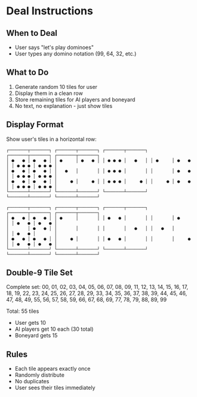 # Deal Instructions

## When to Deal
- User says "let's play dominoes"
- User types any domino notation (99, 64, 32, etc.)

## What to Do
1. Generate random 10 tiles for user
2. Display them in a clean row
3. Store remaining tiles for AI players and boneyard
4. No text, no explanation - just show tiles

## Display Format
Show user's tiles in a horizontal row:

```
┌───────┬───────┐ ┌───────┬───────┐ ┌───────┬───────┐ ┌───────┬───────┐ ┌───────┬───────┐
│ ●   ● │ ●   ● │ │ ●     │ ●   ● │ │ ● ● ● │   ●   │ │ ●     │ ●   ● │ │ ● ● ● │ ● ● ● │
│ ●   ● │ ●   ● │ │   ●   │       │ │ ● ● ● │       │ │       │ ●   ● │ │ ● ● ● │ ● ● ● │
│ ●   ● │ ●   ● │ │     ● │     ● │ │ ● ● ● │     ● │ │     ● │ ●   ● │ │ ● ● ● │ ● ● ● │
└───────┴───────┘ └───────┴───────┘ └───────┴───────┘ └───────┴───────┘ └───────┴───────┘

┌───────┬───────┐ ┌───────┬───────┐ ┌───────┬───────┐ ┌───────┬───────┐ ┌───────┬───────┐
│ ●   ● │ ●   ● │ │ ●     │       │ │ ●   ● │       │ │       │ ●     │ │ ●   ● │ ●   ● │
│       │ ●   ● │ │       │       │ │       │   ●   │ │   ●   │       │ │ ●   ● │       │
│ ●   ● │ ●   ● │ │     ● │       │ │ ●   ● │       │ │       │     ● │ │ ●   ● │ ●   ● │
└───────┴───────┘ └───────┴───────┘ └───────┴───────┘ └───────┴───────┘ └───────┴───────┘
```

## Double-9 Tile Set
Complete set: 00, 01, 02, 03, 04, 05, 06, 07, 08, 09, 11, 12, 13, 14, 15, 16, 17, 18, 19, 22, 23, 24, 25, 26, 27, 28, 29, 33, 34, 35, 36, 37, 38, 39, 44, 45, 46, 47, 48, 49, 55, 56, 57, 58, 59, 66, 67, 68, 69, 77, 78, 79, 88, 89, 99

Total: 55 tiles
- User gets 10
- AI players get 10 each (30 total)
- Boneyard gets 15

## Rules
- Each tile appears exactly once
- Randomly distribute
- No duplicates
- User sees their tiles immediately